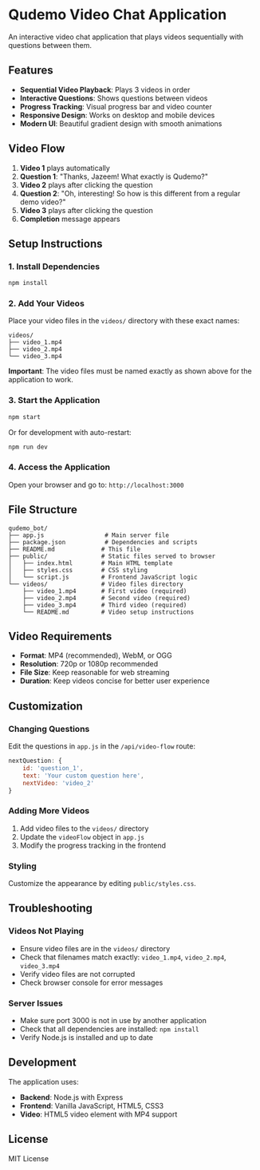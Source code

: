 # Qudemo Video Chat Application

An interactive video chat application that plays videos sequentially with questions between them.

## Features

- **Sequential Video Playback**: Plays 3 videos in order
- **Interactive Questions**: Shows questions between videos
- **Progress Tracking**: Visual progress bar and video counter
- **Responsive Design**: Works on desktop and mobile devices
- **Modern UI**: Beautiful gradient design with smooth animations

## Video Flow

1. **Video 1** plays automatically
2. **Question 1**: "Thanks, Jazeem! What exactly is Qudemo?"
3. **Video 2** plays after clicking the question
4. **Question 2**: "Oh, interesting! So how is this different from a regular demo video?"
5. **Video 3** plays after clicking the question
6. **Completion** message appears

## Setup Instructions

### 1. Install Dependencies

```bash
npm install
```

### 2. Add Your Videos

Place your video files in the `videos/` directory with these exact names:

```
videos/
├── video_1.mp4
├── video_2.mp4
└── video_3.mp4
```

**Important**: The video files must be named exactly as shown above for the application to work.

### 3. Start the Application

```bash
npm start
```

Or for development with auto-restart:

```bash
npm run dev
```

### 4. Access the Application

Open your browser and go to: `http://localhost:3000`

## File Structure

```
qudemo_bot/
├── app.js                 # Main server file
├── package.json           # Dependencies and scripts
├── README.md             # This file
├── public/               # Static files served to browser
│   ├── index.html        # Main HTML template
│   ├── styles.css        # CSS styling
│   └── script.js         # Frontend JavaScript logic
└── videos/               # Video files directory
    ├── video_1.mp4       # First video (required)
    ├── video_2.mp4       # Second video (required)
    ├── video_3.mp4       # Third video (required)
    └── README.md         # Video setup instructions
```

## Video Requirements

- **Format**: MP4 (recommended), WebM, or OGG
- **Resolution**: 720p or 1080p recommended
- **File Size**: Keep reasonable for web streaming
- **Duration**: Keep videos concise for better user experience

## Customization

### Changing Questions

Edit the questions in `app.js` in the `/api/video-flow` route:

```javascript
nextQuestion: {
    id: 'question_1',
    text: 'Your custom question here',
    nextVideo: 'video_2'
}
```

### Adding More Videos

1. Add video files to the `videos/` directory
2. Update the `videoFlow` object in `app.js`
3. Modify the progress tracking in the frontend

### Styling

Customize the appearance by editing `public/styles.css`.

## Troubleshooting

### Videos Not Playing
- Ensure video files are in the `videos/` directory
- Check that filenames match exactly: `video_1.mp4`, `video_2.mp4`, `video_3.mp4`
- Verify video files are not corrupted
- Check browser console for error messages

### Server Issues
- Make sure port 3000 is not in use by another application
- Check that all dependencies are installed: `npm install`
- Verify Node.js is installed and up to date

## Development

The application uses:
- **Backend**: Node.js with Express
- **Frontend**: Vanilla JavaScript, HTML5, CSS3
- **Video**: HTML5 video element with MP4 support

## License

MIT License
